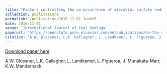 ```yaml
---
title: "Factors controlling the co-occurrence of microbial sulfate reduction and methanogenesis in coal bed reservoirs, International Journal of Coal Geology"
collection: publications
permalink: /publication/2016-11-01-Junko5
date: 2016-11-01
venue: 'International Journal of Coal Geology'
paperurl: 'https://pennstate.pure.elsevier.com/en/publications/on-the-structural-and-reactivity-differences-between-biomass-and-'
citation: 'A.W. Glossner, L.K. Gallagher, L. Landkamer, L. Figueroa, J. Munakata-Marr, K.W. Mandernack,'
---
```


<a href='https://pennstate.pure.elsevier.com/en/publications/on-the-structural-and-reactivity-differences-between-biomass-and-'>Download paper here</a>

 A.W. Glossner, L.K. Gallagher, L. Landkamer, L. Figueroa, J. Munakata-Marr, K.W. Mandernack,
